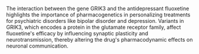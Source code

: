 The interaction between the gene GRIK3 and the antidepressant fluoxetine highlights the importance of pharmacogenetics in personalizing treatments for psychiatric disorders like bipolar disorder and depression. Variants in GRIK3, which encodes a protein in the glutamate receptor family, affect fluoxetine's efficacy by influencing synaptic plasticity and neurotransmission, thereby altering the drug's pharmacodynamic effects on neuronal communication.